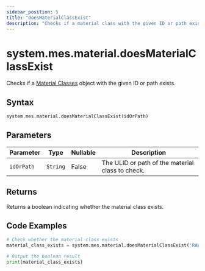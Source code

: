 ```yaml
---
sidebar_position: 5
title: "doesMaterialClassExist"
description: "Checks if a material class with the given ID or path exists."
---
```


# system.mes.material.doesMaterialClassExist

Checks if a [Material Classes](../../data-model/material-model/material-class) object with the given ID or path exists.

## Syntax

```python
system.mes.material.doesMaterialClassExist(idOrPath)
```

## Parameters

| Parameter  | Type     | Nullable | Description                                      |
|------------|----------|----------|--------------------------------------------------|
| `idOrPath` | `String` | False    | The ULID or path of the material class to check. |

## Returns

Returns a boolean indicating whether the material class exists.

## Code Examples

```python
# Check whether the material class exists
material_class_exists = system.mes.material.doesMaterialClassExist('RAW/FLAV')

# Output the boolean result
print(material_class_exists)
```
